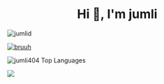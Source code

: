 <h1 align="center">Hi 👋, I'm jumli</h1>
<p align="left"> <img src="https://komarev.com/ghpvc/?username=jumlid&label=Profile%20views&color=0e75b6&style=flat" alt="jumlid" /> </p>

<p align="left"> <a href="https://github.com/ryo-ma/github-profile-trophy"><img src="https://github-profile-trophy.vercel.app/?username=jumlid" alt="bruuh" /></a> </p>
<p>
    <img 
        src="https://github-readme-stats.vercel.app/api/top-langs?username=jumlid&show_icons=true&locale=en&layout=compact&theme=dark" 
        alt="jumli404 Top Languages" /> 
</p>
<img src="https://media3.giphy.com/media/PAkrtJgGaygxbXcV9r/giphy.gif?cid=6c09b952bnn751ufyv4p6aqgn5l3bjh974uhfgew0whl8msa&ep=v1_internal_gif_by_id&rid=giphy.gif&ct=s" > </img>
